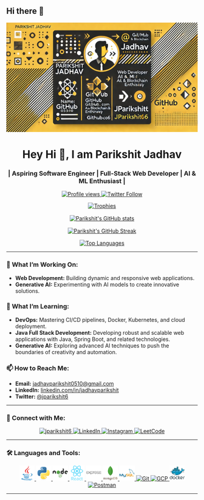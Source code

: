 ## Hi there 👋


<img src="Header.webp" alt="Background">
<h1 align="center">Hey Hi 👋, I am Parikshit Jadhav</h1>
<h3 align="center">| Aspiring Software Engineer | Full-Stack Web Developer | AI & ML Enthusiast |</h3>

<p align="center">
  <a href="https://github.com/ParikshitJ06">
    <img src="https://komarev.com/ghpvc/?username=ParikshitJ06&label=Profile%20views&color=brightgreen&style=flat-square" alt="Profile views" />
  </a>
  <a href="https://x.com/jparikshit0510?t=lBz1avdLuxuUlOC8Nb4ufQ&s=09">
    <img src="https://img.shields.io/twitter/follow/jparikshit6?logo=twitter&style=flat-square" alt="Twitter Follow" />
  </a>
</p>

<p align="center">
  <a href="https://github.com/ParikshitJ06">
    <img src="https://github-profile-trophy.vercel.app/?username=ParikshitJ06&theme=onedark&margin-w=15&margin-h=15" alt="Trophies" />
  </a>
</p>

<p align="center">
  <a href="https://github.com/ParikshitJ06">
    <img align="center" src="https://github-readme-stats.vercel.app/api?username=ParikshitJ06&show_icons=true&theme=radical" alt="Parikshit's GitHub stats" />
  </a>
</p>

<p align="center">
  <a href="https://github.com/ParikshitJ06">
    <img align="center" src="https://github-readme-streak-stats.herokuapp.com/?user=ParikshitJ06&theme=radical" alt="Parikshit's GitHub Streak" />
  </a>
</p>

<p align="center">
  <a href="https://github.com/ParikshitJ06">
    <img align="center" src="https://github-readme-stats.vercel.app/api/top-langs/?username=ParikshitJ06&layout=compact&theme=radical" alt="Top Languages" />
  </a>
</p>

---

### 🔭 What I’m Working On:
- **Web Development:** Building dynamic and responsive web applications.
- **Generative AI:** Experimenting with AI models to create innovative solutions.

### 🌱 What I’m Learning:
- **DevOps:** Mastering CI/CD pipelines, Docker, Kubernetes, and cloud deployment.
- **Java Full Stack Development:** Developing robust and scalable web applications with Java, Spring Boot, and related technologies.
- **Generative AI:** Exploring advanced AI techniques to push the boundaries of creativity and automation.


### 📫 How to Reach Me:
- **Email:** [jadhavparikshit0510@gmail.com](mailto:jadhavparikshit0510@gmail.com)
- **LinkedIn:** [linkedin.com/in/jadhavparikshit](https://in.linkedin.com/in/jadhavparikshit)
- **Twitter:** [@jparikshit6](https://x.com/jparikshit0510)

---

### 🚀 Connect with Me:
<p align="center">
  <a href="https://twitter.com/jparikshit6" target="blank">
    <img src="https://raw.githubusercontent.com/rahuldkjain/github-profile-readme-generator/master/src/images/icons/Social/twitter.svg" alt="jparikshit6" height="30" width="40" />
  </a>
  <a href="https://linkedin.com/in/jadhavparikshit" target="blank">
    <img src="https://raw.githubusercontent.com/rahuldkjain/github-profile-readme-generator/master/src/images/icons/Social/linked-in-alt.svg" alt="LinkedIn" height="30" width="40" />
  </a>
  <a href="https://instagram.com/_parikshit_jadhav_" target="blank">
    <img src="https://raw.githubusercontent.com/rahuldkjain/github-profile-readme-generator/master/src/images/icons/Social/instagram.svg" alt="Instagram" height="30" width="40" />
  </a>
  <a href="https://www.leetcode.com/u/jparikshit6" target="blank">
    <img src="https://raw.githubusercontent.com/rahuldkjain/github-profile-readme-generator/master/src/images/icons/Social/leet-code.svg" alt="LeetCode" height="30" width="40" />
  </a>
</p>

---

### 🛠️ Languages and Tools:
<p align="center">
  <a href="https://www.java.com/" target="_blank" rel="noreferrer">
    <img src="https://raw.githubusercontent.com/devicons/devicon/master/icons/java/java-original.svg" alt="Java" width="40" height="40"/>
  </a>
  <a href="https://www.python.org" target="_blank" rel="noreferrer">
    <img src="https://raw.githubusercontent.com/devicons/devicon/master/icons/python/python-original.svg" alt="Python" width="40" height="40"/>
  </a>
  <a href="https://nodejs.org" target="_blank" rel="noreferrer">
    <img src="https://raw.githubusercontent.com/devicons/devicon/master/icons/nodejs/nodejs-original-wordmark.svg" alt="Node.js" width="40" height="40"/>
  </a>
  <a href="https://reactjs.org/" target="_blank" rel="noreferrer">
    <img src="https://raw.githubusercontent.com/devicons/devicon/master/icons/react/react-original-wordmark.svg" alt="React" width="40" height="40"/>
  </a>
  <a href="https://expressjs.com" target="_blank" rel="noreferrer">
    <img src="https://raw.githubusercontent.com/devicons/devicon/master/icons/express/express-original-wordmark.svg" alt="Express" width="40" height="40"/>
  </a>
  <a href="https://www.mongodb.com/" target="_blank" rel="noreferrer">
    <img src="https://raw.githubusercontent.com/devicons/devicon/master/icons/mongodb/mongodb-original-wordmark.svg" alt="MongoDB" width="40" height="40"/>
  </a>
  <a href="https://www.mysql.com/" target="_blank" rel="noreferrer">
    <img src="https://raw.githubusercontent.com/devicons/devicon/master/icons/mysql/mysql-original-wordmark.svg" alt="MySQL" width="40" height="40"/>
  </a>
  <a href="https://git-scm.com/" target="_blank" rel="noreferrer">
    <img src="https://www.vectorlogo.zone/logos/git-scm/git-scm-icon.svg" alt="Git" width="40" height="40"/>
  </a>
  <a href="https://cloud.google.com" target="_blank" rel="noreferrer">
    <img src="https://www.vectorlogo.zone/logos/google_cloud/google_cloud-icon.svg" alt="GCP" width="40" height="40"/>
  </a>
  <a href="https://www.docker.com/" target="_blank" rel="noreferrer">
    <img src="https://raw.githubusercontent.com/devicons/devicon/master/icons/docker/docker-original-wordmark.svg" alt="Docker" width="40" height="40"/>
  </a>
  <a href="https://www.postman.com/" target="_blank" rel="noreferrer">
    <img src="https://www.vectorlogo.zone/logos/getpostman/getpostman-icon.svg" alt="Postman" width="40" height="40"/>
  </a>
</p>

---
<!--
**ParikshitJ06/ParikshitJ06** is a ✨ _special_ ✨ repository because its `README.md` (this file) appears on your GitHub profile.

Here are some ideas to get you started:

- 🔭 I’m currently working on ...
- 🌱 I’m currently learning ...
- 👯 I’m looking to collaborate on ...
- 🤔 I’m looking for help with ...
- 💬 Ask me about ...
- 📫 How to reach me: ...
- 😄 Pronouns: ...
- ⚡ Fun fact: ...
-->
